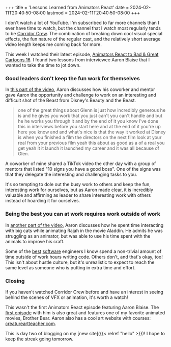 +++
title = 'Lessons Learned from Animators React'
date = 2024-02-11T20:40:50-08:00
lastmod = 2024-02-11T20:40:50-08:00
+++

I don't watch a lot of YouTube. I'm subscribed to far more channels than I ever have time to watch, but the channel that I watch most regularly tends to be [Corridor Crew](https://www.youtube.com/@CorridorCrew). The combination of breaking down cool visual special effects, the fun nature of the regular cast, and the relatively short average video length keeps me coming back for more.

This week I watched their latest episode, [Animators React to Bad & Great Cartoons 16](https://www.youtube.com/watch?v=wa9hD-W8nn8). I found two lessons from interviewee Aaron Blaise that I wanted to take the time to jot down.

### Good leaders don't keep the fun work for themselves

In [this part of the video](https://youtu.be/wa9hD-W8nn8?feature=shared&t=349), Aaron discusses how his coworker and mentor gave Aaron the opportunity and challenge to work on an interesting and difficult shot of the Beast from Disney's Beauty and the Beast.

> one of the great things about Glenn is just how incredibly generous he is and he gives you work that you just can't you can't handle and but he he works you through it and by the end of it you know I've done this in interviews before you start here and at the end of it you're up here you know and and what's nice is that the way it worked at Disney is when you finished a film the directors on the next film look at your real from your previous film yeah this about as good as a of a real you get yeah it it launch it launched my career and it was all because of Glen.

A coworker of mine shared a TikTok video the other day with a group of mentors that listed "10 signs you have a good boss". One of the signs was that they delegate the interesting and challenging tasks to you.

It's so tempting to dole out the busy work to others and keep the fun, interesting work for ourselves, but as Aaron made clear, it is incredibly valuable and affirming as leader to share interesting work with others instead of hoarding it for ourselves.

### Being the best you can at work requires work outside of work

In [another part of the video](https://youtu.be/wa9hD-W8nn8?feature=shared&t=471), Aaron discusses how he spent time interacting with big cats while animating Rajah in the movie Aladdin. He admits he was struggling as an animator, but was able to use his time spent with the animals to improve his craft.

Some of the [best](https://www.twitch.tv/kitokeboo) [software](https://centsper.com/) engineers I know spend a non-trivial amount of time outside of work hours writing code. Others don't, and that's okay, too! This isn't about hustle culture, but it's unrealistic to expect to reach the same level as someone who is putting in extra time and effort.

### Closing

If you haven't watched Corridor Crew before and have an interest in seeing behind the scenes of VFX or animation, it's worth a watch!

This wasn't the first Animators React episode featuring Aaron Blaise. The [first episode](https://www.youtube.com/watch?v=s3i7uFeZwCA) with him is also great and features one of my favorite animated movies, Brother Bear. Aaron also has a cool art website with courses: [creatureartteacher.com](https://creatureartteacher.com/).

This is day two of blogging on my [new site]({{< relref "hello" >}})! I hope to keep the streak going tomorrow.
